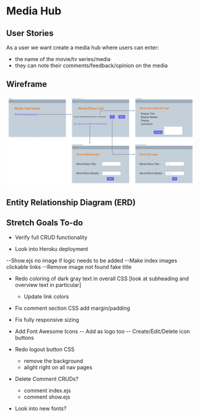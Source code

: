 # Media Hub

## User Stories

As a user we want create a media hub where users can enter:
- the name of the movie/tv series/media
- they can note their comments/feedback/opinion on the media

## Wireframe 
![wireframe](./wireframe.png "wireframe")

## Entity Relationship Diagram (ERD)


## Stretch Goals To-do
- Verify full CRUD functionality

- Look into Heroku deployment

--Show.ejs no image if logic needs to be added
--Make index images clickable links
--Remove image not found fake title
<!-- --Details text box edit/new -->

- Redo coloring of dark gray text in overall CSS [look at subheading and overview text in particular]
    - Update link colors

- Fix comment section CSS add margin/padding

- Fix fully responsive sizing

- Add Font Awesome Icons
    -- Add as logo too
    -- Create/Edit/Delete icon buttons

- Redo logout button CSS
    - remove the background
    - alight right on all nav pages

- Delete Comment CRUDs?
    - comment index.ejs
    - comment show.ejs

- Look into new fonts?
